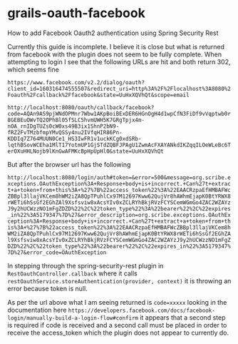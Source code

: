 # grails-oauth-facebook
How to add Facebook Oauth2 authentication using Spring Security Rest

Currently this guide is incomplete. I believe it is close but what is returned from facebook with the plugin does not seem
to be fully complete. When attempting to login I see that the following URLs are hit and both return 302, which seems fine

`https://www.facebook.com/v2.2/dialog/oauth?client_id=160316474555507&redirect_uri=http%3A%2F%2Flocalhost%3A8080%2Foauth%2Fcallback%2Ffacebook&state=UuHxXQVhQt&scope=email`


`http://localhost:8080/oauth/callback/facebook?code=AQAn9AS9pjWNdOPMnr7Wbw1AKpBoiBExDER6HGnOgH4d1wpCfN3FiDf9vVqptwb0r8GEBEuOWvTQ2OPhBl05fSLC5hvmUWH5K7GRgTpjx4m-nOA_rnIDgTUZs0cW0xs49B3ix1ShnP2bN9-fRZ2FvTMzbfmpYMvQSSy4nu2IVfqHIR86Pn-KDDIq7Z764MUUN0Ce1_HS3IwFR1v1uckKCg0xdSRb-lqthBSovWCEha1MlT17YotmUP1GjSTdZQBFJPAgU1ZwmAcFXAYANkdIKZqqILOeWLeBc6TerOXuHHLNojb9lKnGwAFMKcBpHpUpHl0&state=UuHxXQVhQt`

But after the browser url has the following

`http://localhost:8080/login/auth#token=&error=500&message=org.scribe.exceptions.OAuthException%3A+Response+body+is+incorrect.+Can%27t+extract+a+token+from+this%3A+%27%7B%22access_token%22%3A%22EAACRzpaEfHMBAFWcZBBpl3llajVKCem8hWM2iZA8QpTPuhlCx97M12697Kww62QujVr8hAWhmEjapK0BtYRWX8rWETi6hSsGf2EGhZAl9Xsfsviw8xAcsYIv0xZCLRYhBkjRVzFCYSCemWGmGo4ZAC2WZAYzJ9y2hUCWzzNO1mFgZDZD%22%2C%22token_type%22%3A%22bearer%22%2C%22expires_in%22%3A5179347%7D%27&error_description=org.scribe.exceptions.OAuthException%3A+Response+body+is+incorrect.+Can%27t+extract+a+token+from+this%3A+%27%7B%22access_token%22%3A%22EAACRzpaEfHMBAFWcZBBpl3llajVKCem8hWM2iZA8QpTPuhlCx97M12697Kww62QujVr8hAWhmEjapK0BtYRWX8rWETi6hSsGf2EGhZAl9Xsfsviw8xAcsYIv0xZCLRYhBkjRVzFCYSCemWGmGo4ZAC2WZAYzJ9y2hUCWzzNO1mFgZDZD%22%2C%22token_type%22%3A%22bearer%22%2C%22expires_in%22%3A5179347%7D%27&error_code=OAuthException`

In stepping through the spring-security-rest plugin in `RestOauthController.callback` where it calls
`restOauthService.storeAuthentication(provider, context)` it is throwing an error because token is null.

As per the url above what I am seeing returned is `code=xxxxx` looking in the documentation here `https://developers.facebook.com/docs/facebook-login/manually-build-a-login-flow#confirm`
it appears that a second step is required if code is received and a second call must be placed in order to receive the
access_token which the plugin does not appear to currently do.
